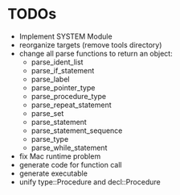 # TODOs

* Implement SYSTEM Module
* reorganize targets (remove tools directory)
* change all parse functions to return an object:
  * parse_ident_list
  * parse_if_statement
  * parse_label
  * parse_pointer_type
  * parse_procedure_type
  * parse_repeat_statement
  * parse_set
  * parse_statement
  * parse_statement_sequence
  * parse_type
  * parse_while_statement
* fix Mac runtime problem
* generate code for function call
* generate executable
* unify type::Procedure and decl::Procedure